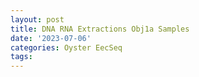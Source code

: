 ```yaml
---
layout: post
title: DNA RNA Extractions Obj1a Samples
date: '2023-07-06'
categories: Oyster EecSeq
tags: 
---
```

